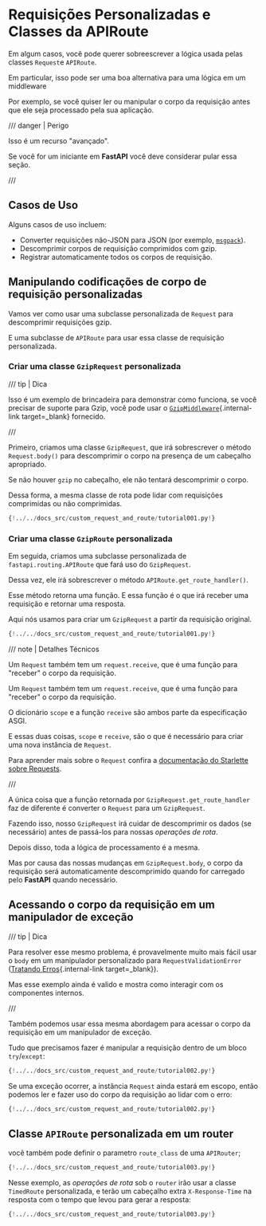 # Requisições Personalizadas e Classes da APIRoute

Em algum casos, você pode querer sobreescrever a lógica usada pelas classes `Request`e `APIRoute`.

Em particular, isso pode ser uma boa alternativa para uma lógica em um middleware

Por exemplo, se você quiser ler ou manipular o corpo da requisição antes que ele seja processado pela sua aplicação.

/// danger | Perigo

Isso é um recurso "avançado".

Se você for um iniciante em **FastAPI** você deve considerar pular essa seção.

///

## Casos de Uso

Alguns casos de uso incluem:

* Converter requisições não-JSON para JSON (por exemplo, <a href="https://msgpack.org/index.html" class="external-link" target="_blank">`msgpack`</a>).
* Descomprimir corpos de requisição comprimidos com gzip.
* Registrar automaticamente todos os corpos de requisição.

## Manipulando codificações de corpo de requisição personalizadas

Vamos ver como usar uma subclasse personalizada de `Request` para descomprimir requisições gzip.

E uma subclasse de `APIRoute` para usar essa classe de requisição personalizada.

### Criar uma classe `GzipRequest` personalizada

/// tip | Dica

Isso é um exemplo de brincadeira para demonstrar como funciona, se você precisar de suporte para Gzip, você pode usar o [`GzipMiddleware`](../advanced/middleware.md#gzipmiddleware){.internal-link target=_blank} fornecido.

///

Primeiro, criamos uma classe `GzipRequest`, que irá sobrescrever o método `Request.body()` para descomprimir o corpo na presença de um cabeçalho apropriado.

Se não houver `gzip` no cabeçalho, ele não tentará descomprimir o corpo.

Dessa forma, a mesma classe de rota pode lidar com requisições comprimidas ou não comprimidas.

```Python hl_lines="8-15"
{!../../docs_src/custom_request_and_route/tutorial001.py!}
```

### Criar uma classe `GzipRoute` personalizada

Em seguida, criamos uma subclasse personalizada de `fastapi.routing.APIRoute` que fará uso do `GzipRequest`.

Dessa vez, ele irá sobrescrever o método `APIRoute.get_route_handler()`.

Esse método retorna uma função. E essa função é o que irá receber uma requisição e retornar uma resposta.

Aqui nós usamos para criar um `GzipRequest` a partir da requisição original.

```Python hl_lines="18-26"
{!../../docs_src/custom_request_and_route/tutorial001.py!}
```

/// note | Detalhes Técnicos

Um `Request` também tem um `request.receive`, que é uma função para "receber" o corpo da requisição.

Um `Request` também tem um `request.receive`, que é uma função para "receber" o corpo da requisição.

O dicionário `scope` e a função `receive` são ambos parte da especificação ASGI.

E essas duas coisas, `scope` e `receive`, são o que é necessário para criar uma nova instância de `Request`.

Para aprender mais sobre o `Request` confira a <a href="https://www.starlette.io/requests/" class="external-link" target="_blank">documentação do Starlette sobre Requests</a>.

///

A única coisa que a função retornada por `GzipRequest.get_route_handler` faz de diferente é converter o `Request` para um `GzipRequest`.

Fazendo isso, nosso `GzipRequest` irá cuidar de descomprimir os dados (se necessário) antes de passá-los para nossas *operações de rota*.

Depois disso, toda a lógica de processamento é a mesma.

Mas por causa das nossas mudanças em `GzipRequest.body`, o corpo da requisição será automaticamente descomprimido quando for carregado pelo **FastAPI** quando necessário.

## Acessando o corpo da requisição em um manipulador de exceção

/// tip | Dica

Para resolver esse mesmo problema, é provavelmente muito mais fácil usar o `body` em um manipulador personalizado para `RequestValidationError` ([Tratando Erros](../tutorial/handling-errors.md#use-the-requestvalidationerror-body){.internal-link target=_blank}).

Mas esse exemplo ainda é valido e mostra como interagir com os componentes internos.

///

Também podemos usar essa mesma abordagem para acessar o corpo da requisição em um manipulador de exceção.

Tudo que precisamos fazer é manipular a requisição dentro de um bloco `try`/`except`:

```Python hl_lines="13  15"
{!../../docs_src/custom_request_and_route/tutorial002.py!}
```

Se uma exceção ocorrer, a instância `Request` ainda estará em escopo, então podemos ler e fazer uso do corpo da requisição ao lidar com o erro:

```Python hl_lines="16-18"
{!../../docs_src/custom_request_and_route/tutorial002.py!}
```

## Classe `APIRoute` personalizada em um router

você também pode definir o parametro `route_class` de uma `APIRouter`;

```Python hl_lines="26"
{!../../docs_src/custom_request_and_route/tutorial003.py!}
```

Nesse exemplo, as *operações de rota* sob o `router` irão usar a classe `TimedRoute` personalizada, e terão um cabeçalho extra `X-Response-Time` na resposta com o tempo que levou para gerar a resposta:

```Python hl_lines="13-20"
{!../../docs_src/custom_request_and_route/tutorial003.py!}
```
